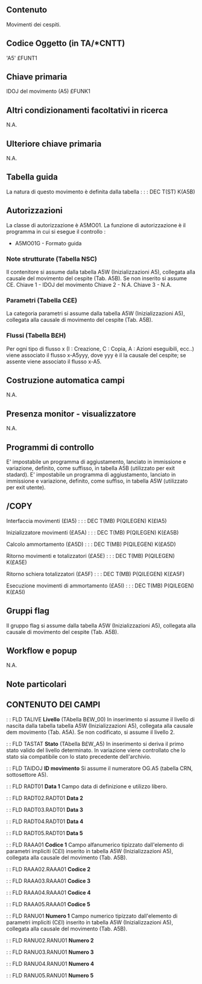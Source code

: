 ## Contenuto
Movimenti dei cespiti.

## Codice Oggetto (in TA/*CNTT)
'A5'                               £FUNT1

## Chiave primaria
IDOJ del movimento       (A5)      £FUNK1

## Altri condizionamenti facoltativi in ricerca
N.A.

## Ulteriore chiave primaria
N.A.

## Tabella guida
La natura di questo movimento è definita dalla tabella : 
 :  : DEC T(ST) K(A5B)

## Autorizzazioni
La classe di autorizzazione è A5MO01.
La funzione di autorizzazione è il programma in cui si esegue il controllo : 
 * A5MO01G   -    Formato guida

### Note strutturate (Tabella NSC)
Il contenitore si assume dalla tabella A5W (Inizializzazioni A5), collegata alla causale del movimento del cespite (Tab. A5B).
Se non inserito si assume CE.
Chiave 1 - IDOJ del movimento
Chiave 2 - N.A.
Chiave 3 - N.A.

### Parametri (Tabella C£E)
La categoria parametri si assume dalla tabella A5W (Inizializzazioni A5), collegata alla causale di movimento del cespite (Tab. A5B).

### Flussi (Tabella B£H)
Per ogni tipo di flusso x (I : Creazione, C : Copia, A : Azioni eseguibili, ecc..) viene associato il flusso x-A5yyy, dove yyy è il la causale del cespite; se assente viene associato il flusso x-A5.

## Costruzione automatica campi
N.A.

## Presenza monitor - visualizzatore
N.A.

## Programmi di controllo
E' impostabile un programma di aggiustamento, lanciato in  immissione e variazione, definito, come suffisso, in tabella A5B (utilizzato per exit stadard).
E' impostabile un programma di aggiustamento, lanciato in  immissione e variazione, definito, come suffiso, in tabella A5W (utilizzato per exit utente).

## /COPY
Interfaccia movimenti (£IA5) : 
 :  : DEC T(MB) P(QILEGEN) K(£IA5)

Inizializzatore movimenti (£A5A) : 
 :  : DEC T(MB) P(QILEGEN) K(£A5B)

Calcolo ammortamento (£A5D) : 
 :  : DEC T(MB) P(QILEGEN) K(£A5D)

Ritorno movimenti e totalizzatori (£A5E) : 
 :  : DEC T(MB) P(QILEGEN) K(£A5E)

Ritorno schiera totalizzatori (£A5F) : 
 :  : DEC T(MB) P(QILEGEN) K(£A5F)

Esecuzione movimenti di ammortamento (£A5I) : 
 :  : DEC T(MB) P(QILEGEN) K(£A5I)

## Gruppi flag
Il gruppo flag si assume dalla tabella A5W (Inizializzazioni A5), collegata alla causale di movimento del cespite (Tab. A5B).

## Workflow e popup
N.A.

## Note particolari

## CONTENUTO DEI CAMPI

 :  : FLD TALIVE **Livello** (TAbella B£W_00)
In inserimento si assume il livello di nascita dalla tabella tabella A5W (Inizializzazioni A5), collegata alla causale dem movimento (Tab. A5A). Se non codificato, si assume il livello 2.

 :  : FLD TASTAT **Stato**  (TAbella B£W_A5)
In inserimento si deriva il primo stato valido del livello determinato. In variazione viene controllato che lo stato sia compatibile con lo stato precedente dell'archivio.

 :  : FLD TAIDOJ **ID movimento**
Si assume il numeratore OG.A5 (tabella CRN, sottosettore A5).

 :  : FLD RADT01 **Data 1**
Campo data di definizione e utilizzo libero.

 :  : FLD RADT02.RADT01 **Data 2**

 :  : FLD RADT03.RADT01 **Data 3**

 :  : FLD RADT04.RADT01 **Data 4**

 :  : FLD RADT05.RADT01 **Data 5**

 :  : FLD RAAA01 **Codice 1**
Campo alfanumerico tipizzato dall'elemento di parametri impliciti (C£I) inserito in tabella A5W (Inizializzazioni A5), collegata alla causale del movimento (Tab. A5B).

 :  : FLD RAAA02.RAAA01 **Codice 2**

 :  : FLD RAAA03.RAAA01 **Codice 3**

 :  : FLD RAAA04.RAAA01 **Codice 4**

 :  : FLD RAAA05.RAAA01 **Codice 5**

 :  : FLD RANU01 **Numero 1**
Campo numerico tipizzato dall'elemento di parametri impliciti (C£I) inserito in tabella A5W (Inizializzazioni A5), collegata alla causale del movimento (Tab. A5B).

 :  : FLD RANU02.RANU01 **Numero 2**

 :  : FLD RANU03.RANU01 **Numero 3**

 :  : FLD RANU04.RANU01 **Numero 4**

 :  : FLD RANU05.RANU01 **Numero 5**
